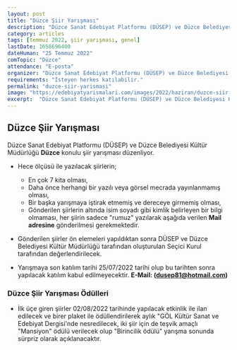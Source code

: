 ```yaml
---
layout: post
title: "Düzce Şiir Yarışması"
description: "Düzce Sanat Edebiyat Platformu (DÜSEP) ve Düzce Belediyesi Kültür Müdürlüğü 'Düzce' konulu şiir yarışması düzenliyor."
category: articles
tags: [temmuz 2022, şiir yarışması, genel]
lastDate: 1658696400
dateHuman: "25 Temmuz 2022"
comTopic: "Düzce"
attendance: "E-posta"
organizer: "Düzce Sanat Edebiyat Platformu (DÜSEP) ve Düzce Belediyesi Kültür Müdürlüğü"
requirements: "İsteyen herkes katılabilir."
permalink: "duzce-siir-yarismasi"
image: "https://edebiyatyarismalari.com/images/2022/haziran/duzce-siir-yarismasi.jpg"
excerpt:  "Düzce Sanat Edebiyat Platformu (DÜSEP) ve Düzce Belediyesi Kültür Müdürlüğü <strong> Düzce </strong> konulu şiir yarışması düzenliyor."
---
```


## Düzce Şiir Yarışması
Düzce Sanat Edebiyat Platformu (DÜSEP) ve Düzce Belediyesi Kültür Müdürlüğü **Düzce** konulu şiir yarışması düzenliyor.

- Hece ölçüsü ile yazılacak şiirlerin; 
    - En çok 7 kita olması,
    - Daha önce herhangi bir yazılı veya görsel mecrada yayınlanmamış olması,
    - Bir başka yarışmaya iştirak etmemiş ve dereceye girmemiş olması,
    - Gönderilen şiirlerin altında isim soyadı gibi kimlik belirleyen bir bilgi olmaması, her şiirin sadece "rumuz" yazılarak aşağıda verilen **Mail adresine** gönderilmesi gerekmektedir.

- Gönderilen şiirler ön elemeleri yapıldıktan sonra DÜSEP ve Düzce Belediyesi Kültür Müdürlüğü tarafından oluşturulan Seçici Kurul tarafından değerlendirilecek.
- Yarışmaya son katılım tarihi 25/07/2022 tarihi olup bu tarihten sonra yapılacak katılım kabul edilmeyecektir. **E-Mail: (dusep81@hotmail.com)**


### Düzce Şiir Yarışması Ödülleri
- İlk üçe giren şiirler 02/08/2022 tarihinde yapılacak etkinlik ile ilan edilecek ve birer plaket ile ödüllendirilerek aylık "GÖL Kültür Sanat ve Edebiyat Dergisi'nde nesredilecek, iki şiir için de teşvik amaçlı "Mansiyon" ödülü verilecek olup "Birincilik ödülü" yarışma sonunda sürpriz olarak açıklanacaktır.